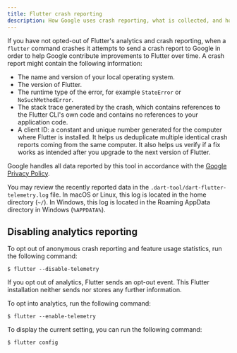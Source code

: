```yaml
---
title: Flutter crash reporting
description: How Google uses crash reporting, what is collected, and how to opt out.
---
```


If you have not opted-out of Flutter's analytics and crash reporting,
when a `flutter` command crashes it attempts to send a crash report
to Google in order to help Google contribute improvements to Flutter
over time. A crash report might contain the following information:

* The name and version of your local operating system.
* The version of Flutter.
* The runtime type of the error, for example `StateError` or 
  `NoSuchMethodError`.
* The stack trace generated by the crash, which contains references to 
  the Flutter CLI's own code and contains no references to your application 
  code.
* A client ID: a constant and unique number generated for the
  computer where Flutter is installed.
  It helps us deduplicate multiple identical crash
  reports coming from the same computer.
  It also helps us verify if a fix works
  as intended after you upgrade to the next version of Flutter.

Google handles all data reported by this tool in accordance with the 
[Google Privacy Policy][].

You may review the recently reported data in the 
`.dart-tool/dart-flutter-telemetry.log` file.
In macOS or Linux, this log is located in the home directory (`~/`).
In Windows, this log is located in the Roaming AppData directory in Windows (`%APPDATA%`). 

## Disabling analytics reporting

To opt out of anonymous crash reporting and feature
usage statistics, run the following command:

```terminal
$ flutter --disable-telemetry
```

If you opt out of analytics, Flutter sends an opt-out event.
This Flutter installation neither sends nor stores any further information. 

To opt into analytics, run the following command: 

```terminal
$ flutter --enable-telemetry
```

To display the current setting, you can run the following command:

```terminal
$ flutter config
```

[Google Privacy Policy]: https://policies.google.com/privacy
